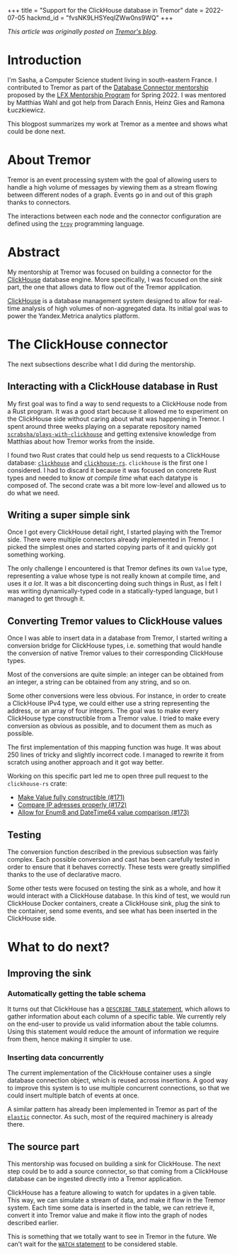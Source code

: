 +++
title = "Support for the ClickHouse database in Tremor"
date = 2022-07-05
hackmd_id = "fvsNK9LHSYeqIZWw0ns9WQ"
+++

*This article was originally posted on [Tremor's blog][original-blogpost-link].*

[original-blogpost-link]: https://www.tremor.rs/blog/2022/07/07/LFX-Blog-Sasha

# Introduction

I'm Sasha, a Computer Science student living in south-eastern France. I contributed to Tremor as part of the [Database Connector mentorship][dcm] proposed by the [LFX Mentorship Program][lfx] for Spring 2022. I was mentored by Matthias Wahl and got help from Darach Ennis, Heinz Gies and Ramona Łuczkiewicz.

[dcm]: https://mentorship.lfx.linuxfoundation.org/project/5c828028-f91c-4969-b4de-9efdb27bb869
[lfx]: https://lfx.linuxfoundation.org/tools/mentorship/

This blogpost summarizes my work at Tremor as a mentee and shows what could be done next.


# About Tremor

Tremor is an event processing system with the goal of allowing users to handle a high volume of messages by viewing them as a stream flowing between different nodes of a graph. Events go in and out of this graph thanks to connectors.

The interactions between each node and the connector configuration are defined using the [`troy`] programming language.

[`troy`]: https://www.tremor.rs/docs/edge/language/


# Abstract

My mentorship at Tremor was focused on building a connector for the [ClickHouse] database engine. More specifically, I was focused on the *sink* part, the one that allows data to flow out of the Tremor application.

[ClickHouse] is a database management system designed to allow for real-time analysis of high volumes of non-aggregated data. Its initial goal was to power the Yandex.Metrica analytics platform.

[ClickHouse]: https://clickhouse.com/


# The ClickHouse connector

The next subsections describe what I did during the mentorship.


## Interacting with a ClickHouse database in Rust

My first goal was to find a way to send requests to a ClickHouse node from a Rust program. It was a good start because it allowed me to experiment on the ClickHouse side without caring about what was happening in Tremor. I spent around three weeks playing on a separate repository named [`scrabsha/plays-with-clickhouse`] and getting extensive knowledge from Matthias about how Tremor works from the inside.

[`scrabsha/plays-with-clickhouse`]: https://github.com/scrabsha/plays-with-clickhouse

I found two Rust crates that could help us send requests to a ClickHouse database: [`clickhouse`] and [`clickhouse-rs`]. `clickhouse` is the first one I considered. I had to discard it because it was focused on concrete Rust types and needed to know *at compile time* what each datatype is composed of. The second crate was a bit more low-level and allowed us to do what we need.

[`clickhouse`]: https://crates.io/crates/clickhouse
[`clickhouse-rs`]: https://crates.io/crates/clickhouse-rs


## Writing a super simple sink

Once I got every ClickHouse detail right, I started playing with the Tremor side. There were multiple connectors already implemented in Tremor. I picked the simplest ones and started copying parts of it and quickly got something working.

The only challenge I encountered is that Tremor defines its own `Value` type, representing a value whose type is not really known at compile time, and uses it *a lot*. It was a bit disconcerting doing such things in Rust, as I felt I was writing dynamically-typed code in a statically-typed language, but I managed to get through it.


## Converting Tremor values to ClickHouse values

Once I was able to insert data in a database from Tremor, I started writing a conversion bridge for ClickHouse types, i.e. something that would handle the conversion of native Tremor values to their corresponding ClickHouse types. 

Most of the conversions are quite simple: an integer can be obtained from an integer, a string can be obtained from any string, and so on.

Some other conversions were less obvious. For instance, in order to create a ClickHouse IPv4 type, we could either use a string representing the address, or an array of four integers. The goal was to make every ClickHouse type constructible from a Tremor value. I tried to make every conversion as obvious as possible, and to document them as much as possible.

The first implementation of this mapping function was huge. It was about 250 lines of tricky and slightly incorrect code. I managed to rewrite it from scratch using another approach and it got way better.

Working on this specific part led me to open three pull request to the `clickhouse-rs` crate:
  - [Make Value fully constructible (#171)][#171]
  - [Compare IP adresses properly (#172)][#172]
  - [Allow for Enum8 and DateTime64 value comparison (#173)][#173]
     
[#171]: https://github.com/suharev7/clickhouse-rs/pull/171
[#172]: https://github.com/suharev7/clickhouse-rs/pull/172
[#173]: https://github.com/suharev7/clickhouse-rs/pull/173
      
      
## Testing

The conversion function described in the previous subsection was fairly complex. Each possible conversion and cast has been carefully tested in order to ensure that it behaves correctly. These tests were greatly simplified thanks to the use of declarative macro.

Some other tests were focused on testing the sink as a whole, and how it would interact with a ClickHouse database. In this kind of test, we would run ClickHouse Docker containers, create a ClickHouse sink, plug the sink to the container, send some events, and see what has been inserted in the ClickHouse side.


# What to do next?


## Improving the sink

### Automatically getting the table schema

It turns out that ClickHouse has a [`DESCRIBE TABLE` statement][describe-table], which allows to gather information about each column of a specific table. We currently rely on the end-user to provide us valid information about the table columns. Using this statement would reduce the amount of information we require from them, hence making it simpler to use.

[describe-table]: https://clickhouse.com/docs/en/sql-reference/statements/describe-table

### Inserting data concurrently

The current implementation of the ClickHouse container uses a single database connection object, which is reused across insertions. A good way to improve this system is to use multiple concurrent connections, so that we could insert multiple batch of events at once.

A similar pattern has already been implemented in Tremor as part of the [`elastic`] connector. As such, most of the required machinery is already there.

[`elastic`]: https://www.tremor.rs/docs/edge/reference/connectors/elastic

## The source part

This mentorship was focused on building a sink for ClickHouse. The next step could be to add a source connector, so that coming from a ClickHouse database can be ingested directly into a Tremor application.

ClickHouse has a feature allowing to watch for updates in a given table. This way, we can simulate a stream of data, and make it flow in the Tremor system. Each time some data is inserted in the table, we can retrieve it, convert it into Tremor value and make it flow into the graph of nodes described earlier.

This is something that we totally want to see in Tremor in the future. We can't wait for the [`WATCH` statement][watch] to be considered stable.

[watch]: https://clickhouse.com/docs/en/sql-reference/statements/watch/
